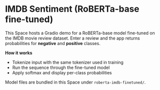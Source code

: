 # IMDB Sentiment (RoBERTa-base fine-tuned)

This Space hosts a Gradio demo for a RoBERTa-base model fine-tuned on the IMDB movie review dataset.
Enter a review and the app returns probabilities for **negative** and **positive** classes.

**How it works**
- Tokenize input with the same tokenizer used in training
- Run the sequence through the fine-tuned model
- Apply softmax and display per-class probabilities

Model files are bundled in this Space under `roberta-imdb-finetuned/`.